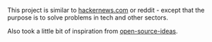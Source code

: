 This project is similar to [hackernews.com](https://news.ycombinator.com/news) or reddit - except that the purpose is to solve problems in tech and other sectors.

Also took a little bit of inspiration from [open-source-ideas](https://github.com/open-source-ideas/ideas).


